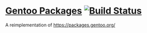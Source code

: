 [Gentoo Packages](https://gentoo-packages.herokuapp.com/) [![Build Status](https://travis-ci.org/p8952/gentoo-packages.png)](https://travis-ci.org/p8952/gentoo-packages)
===============

A reimplementation of https://packages.gentoo.org/
